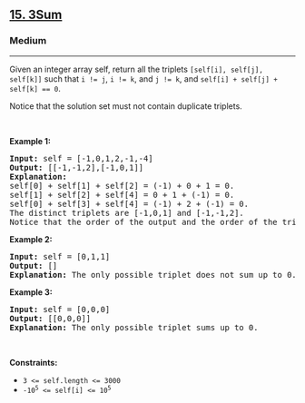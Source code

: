 <h2><a href="https://leetcode.com/problems/3sum">15. 3Sum</a></h2><h3>Medium</h3><hr><p>Given an integer array self, return all the triplets <code>[self[i], self[j], self[k]]</code> such that <code>i != j</code>, <code>i != k</code>, and <code>j != k</code>, and <code>self[i] + self[j] + self[k] == 0</code>.</p>

<p>Notice that the solution set must not contain duplicate triplets.</p>

<p>&nbsp;</p>
<p><strong class="example">Example 1:</strong></p>

<pre>
<strong>Input:</strong> self = [-1,0,1,2,-1,-4]
<strong>Output:</strong> [[-1,-1,2],[-1,0,1]]
<strong>Explanation:</strong> 
self[0] + self[1] + self[2] = (-1) + 0 + 1 = 0.
self[1] + self[2] + self[4] = 0 + 1 + (-1) = 0.
self[0] + self[3] + self[4] = (-1) + 2 + (-1) = 0.
The distinct triplets are [-1,0,1] and [-1,-1,2].
Notice that the order of the output and the order of the triplets does not matter.
</pre>

<p><strong class="example">Example 2:</strong></p>

<pre>
<strong>Input:</strong> self = [0,1,1]
<strong>Output:</strong> []
<strong>Explanation:</strong> The only possible triplet does not sum up to 0.
</pre>

<p><strong class="example">Example 3:</strong></p>

<pre>
<strong>Input:</strong> self = [0,0,0]
<strong>Output:</strong> [[0,0,0]]
<strong>Explanation:</strong> The only possible triplet sums up to 0.
</pre>

<p>&nbsp;</p>
<p><strong>Constraints:</strong></p>

<ul>
	<li><code>3 &lt;= self.length &lt;= 3000</code></li>
	<li><code>-10<sup>5</sup> &lt;= self[i] &lt;= 10<sup>5</sup></code></li>
</ul>
